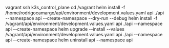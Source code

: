 vagrant ssh k3s_control_plane
cd /vagrant
helm install -f /home/rodrigocamargo/api/environment/development.values.yaml api ./api --namespace api --create-namespace --dry-run --debug
helm install -f /vagrant/api/environment/development.values.yaml api ./api --namespace api --create-namespace
helm upgrade --install --values /vagrant/api/environment/development.values.yaml api ./api --namespace api --create-namespace
helm uninstall api --namespace api